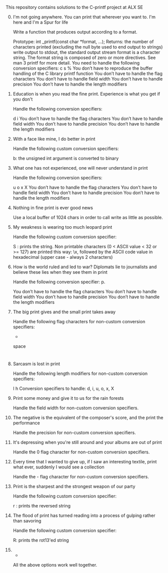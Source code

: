 This repository contains solutions to the C-printf project at ALX SE

0. I'm not going anywhere. You can print that wherever you want to. I'm here and I'm a Spur for life

	Write a function that produces output according to a format.

	Prototype: int _printf(const char *format, ...);
	Returns: the number of characters printed (excluding the null byte used to end output to strings)
	write output to stdout, the standard output stream
	format is a character string. The format string is composed of zero or more directives. See man 3 printf for more detail. You need to handle the following conversion specifiers:
	c
	s
	%
	You don’t have to reproduce the buffer handling of the C library printf function
	You don’t have to handle the flag characters
	You don’t have to handle field width
	You don’t have to handle precision
	You don’t have to handle the length modifiers

1. Education is when you read the fine print. Experience is what you get if you don't

	Handle the following conversion specifiers:

	d
	i
	You don’t have to handle the flag characters
	You don’t have to handle field width
	You don’t have to handle precision
	You don’t have to handle the length modifiers

2. With a face like mine, I do better in print

	Handle the following custom conversion specifiers:

	b: the unsigned int argument is converted to binary

3. What one has not experienced, one will never understand in print

	Handle the following conversion specifiers:

	u
	o
	x
	X
	You don’t have to handle the flag characters
	You don’t have to handle field width
	You don’t have to handle precision
	You don’t have to handle the length modifiers

4. Nothing in fine print is ever good news

	Use a local buffer of 1024 chars in order to call write as little as possible.

5. My weakness is wearing too much leopard print

	Handle the following custom conversion specifier:

	S : prints the string.
	Non printable characters (0 < ASCII value < 32 or >= 127) are printed this way: \x, followed by the ASCII code value in hexadecimal (upper case - always 2 characters)

6. How is the world ruled and led to war? Diplomats lie to journalists and believe these lies when they see them in print

	Handle the following conversion specifier: p.

	You don’t have to handle the flag characters
	You don’t have to handle field width
	You don’t have to handle precision
	You don’t have to handle the length modifiers

7. The big print gives and the small print takes away

	Handle the following flag characters for non-custom conversion specifiers:

	+
	space
	#

8. Sarcasm is lost in print

	Handle the following length modifiers for non-custom conversion specifiers:

	l
	h
	Conversion specifiers to handle: d, i, u, o, x, X

9. Print some money and give it to us for the rain forests

	Handle the field width for non-custom conversion specifiers.

10. The negative is the equivalent of the composer's score, and the print the performance

	Handle the precision for non-custom conversion specifiers.

11. It's depressing when you're still around and your albums are out of print
	
	Handle the 0 flag character for non-custom conversion specifiers.	

12. Every time that I wanted to give up, if I saw an interesting textile, print what ever, suddenly I would see a collection
	
	Handle the - flag character for non-custom conversion specifiers.

13. Print is the sharpest and the strongest weapon of our party
	
	Handle the following custom conversion specifier:

	r : prints the reversed string

14. The flood of print has turned reading into a process of gulping rather than savoring
	
	Handle the following custom conversion specifier:

	R: prints the rot13'ed string
15. *

	All the above options work well together.
